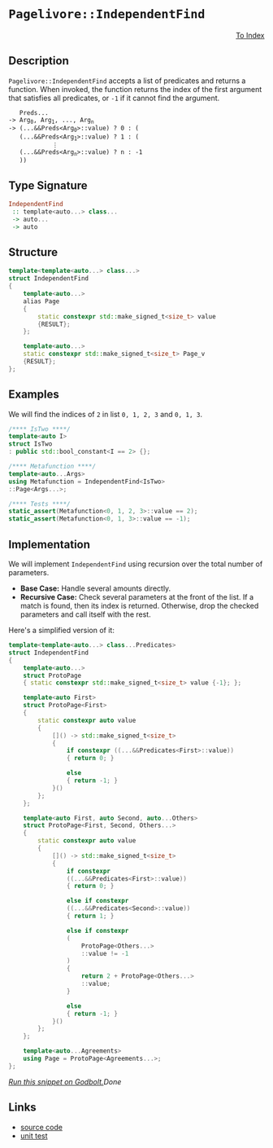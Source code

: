 <!-- Copyright 2024 Feng Mofan
SPDX-License-Identifier: Apache-2.0 -->

# `Pagelivore::IndependentFind`

<p style='text-align: right;'><a href="../../../facilities/metafunctions.md#pagelivore-independent-find">To Index</a></p>

## Description

`Pagelivore::IndependentFind` accepts a list of predicates and returns a function.
When invoked, the function returns the index of the first argument that satisfies all predicates, or `-1` if it cannot find the argument.

<pre><code>   Preds...
-> Arg<sub>0</sub>, Arg<sub>1</sub>, ..., Arg<sub>n</sub>
-> (...&&Preds&lt;Arg<sub>0</sub>&gt;::value) ? 0 : (
   (...&&Preds&lt;Arg<sub>1</sub>&gt;::value) ? 1 : (
            &vellip;
   (...&&Preds&lt;Arg<sub>n</sub>&gt;::value) ? n : -1
   ))</code></pre>

## Type Signature

```Haskell
IndependentFind
 :: template<auto...> class...
 -> auto...
 -> auto
```

## Structure

```C++
template<template<auto...> class...>
struct IndependentFind
{
    template<auto...>
    alias Page
    {
        static constexpr std::make_signed_t<size_t> value
        {RESULT};
    };

    template<auto...>
    static constexpr std::make_signed_t<size_t> Page_v
    {RESULT};
};
```

## Examples

We will find the indices of `2` in list `0, 1, 2, 3` and `0, 1, 3`.

```C++
/**** IsTwo ****/
template<auto I>
struct IsTwo
: public std::bool_constant<I == 2> {};

/**** Metafunction ****/
template<auto...Args>
using Metafunction = IndependentFind<IsTwo>
::Page<Args...>;

/**** Tests ****/
static_assert(Metafunction<0, 1, 2, 3>::value == 2);
static_assert(Metafunction<0, 1, 3>::value == -1);
```

## Implementation

We will implement `IndependentFind` using recursion over the total number of parameters.

- **Base Case:** Handle several amounts directly.
- **Recursive Case:** Check several parameters at the front of the list.
If a match is found, then its index is returned.
Otherwise, drop the checked parameters and call itself with the rest.

Here's a simplified version of it:

```C++
template<template<auto...> class...Predicates>
struct IndependentFind
{
    template<auto...>
    struct ProtoPage
    { static constexpr std::make_signed_t<size_t> value {-1}; };

    template<auto First>
    struct ProtoPage<First>
    {   
        static constexpr auto value 
        {
            []() -> std::make_signed_t<size_t>
            {
                if constexpr ((...&&Predicates<First>::value))
                { return 0; }

                else
                { return -1; }
            }()
        };
    };

    template<auto First, auto Second, auto...Others>
    struct ProtoPage<First, Second, Others...>
    {   
        static constexpr auto value 
        {
            []() -> std::make_signed_t<size_t>
            {
                if constexpr
                ((...&&Predicates<First>::value))
                { return 0; }

                else if constexpr
                ((...&&Predicates<Second>::value))
                { return 1; }

                else if constexpr
                (
                    ProtoPage<Others...>
                    ::value != -1
                )
                { 
                    return 2 + ProtoPage<Others...>
                    ::value; 
                }

                else
                { return -1; }
            }()
        };
    };

    template<auto...Agreements>
    using Page = ProtoPage<Agreements...>;
};
```

[*Run this snippet on Godbolt.*](https://godbolt.org/#z:OYLghAFBqd5QCxAYwPYBMCmBRdBLAF1QCcAaPECAMzwBtMA7AQwFtMQByARg9KtQYEAysib0QXACx8BBAKoBnTAAUAHpwAMvAFYTStJg1DIApACYAQuYukl9ZATwDKjdAGFUtAK4sGIAKxcpK4AMngMmAByPgBGmMQgABwAbKQADqgKhE4MHt6%2BAUEZWY4CYRHRLHEJKbaY9qUMQgRMxAR5Pn6BdQ05za0E5VGx8UmpCi1tHQXdEwNDldVjAJS2qF7EyOwcAPQAVAeHR8cnezsmGgCC%2B4cA1AAimGmujMh4mAq3R%2BdXN6f/xx%2BlwuwLMAGZwshvFhbiYwW4CABPZ4AfQIxCYhAUcOwIPMEIYUK8MLhbmQE3QWCoOLxvwB9MBIL%2Be1uAEkWGl6GxBExGl9DkDmQyAUCQQRMByDOLSeLJbzMKSmF4iAA6NU425QpgKBRqlXKYiYfCicXYsG4q4TYheBxshhYZ72xgEABi4XQeIA7FYrrc/bdZZz5Yrlag9TTff6rTaCLcDagiMomMAFZG/SZvbc5o5kJqBBNMKo0sQswR0CAQCwmABrTAorLACLoNGkrIALzrBA1ADcxF5MLDvQBaLgZ%2B5wiyD8dgn3AtMBiVB6XwpVEW5u4gTCOXf2l622%2BOJ5MK%2BEbrfmkG7jOT9Pz3fZvC5tAMAtFkur1C3XveAeX3f%2B68/3/f8TH8Kx/HuCBlluIcNQpCsq1res8EbI0W3hdtO23YDgMAu8cN3PAqDzF9xTfW4oHDMxknMZIDSNR95TNNwzy7c0K2/ftlmWICCJAzNDQIDYGFuDQJynWkdz44D6iUXjpPTATMCE4gRJHcSx3knCxygrTFOnWcr09AzJN3QMpRPNwP3XPBNwIUhbmsoRMGfdAHI/PUAHkCAQeIzQtKS/WjA9iATVAkxTUlWIc5zXIc7zfM3cML3na8APwoKWhzEjX2LRzQy/PtfwywdDIU0DwMg6DYPNUty0rGs6wbJt0LcTD0IChTSr0viiJysjix6gjKPVajaPo40mKi2zz2wDiiu4obtKUlSRLEmcJKuJaZNoJRbj659cuIbb/xGlVaPGw1JtNUlYoED12JATjMEWkqCLSwThNuUcNs0ra3pw2SBwO/MBuOgHgIgE6CMPcLj1JBK/OSzqupw%2Baf1uMAwDhe4YNHCH/x4gmjMnaGcM%2B1TbjMWFLDjUKj0i%2BFEaS9UUsC1Hd3R/sNOJgDjNMjnbiBsnFMnCm1J%2B0n%2BYJnSifZoyTNS/mZwFv1zODFdQz1S5gENCVnX83ivCyIw42PWEwVx2GIssnW9e5AhdVZ3EVa25XZyZYVGTpO5sFUVhOQHb5Pa9gVJOZNkFAAFQAd0/YOrnV5crIK1lt2C2NWWjuOQRAW40i8GJaEfOqKxiVBPBRQ6WkEUlWQt6dcbMDVAPd8OjluABZZSmCoLxCT5BPLiTyyPLVS5iGAQ2rmN8JgC7nu%2B4HnIG7tB0XkEN17Tr7PUG3CsbdJCep%2BRid27uKOPkd/kDiBB9kBRbUlDaCBu5aJeHByUkNAcoIqYcsEOIua/ktjjKmPFXaXHvo/HU8QCCv0Xv3T%2BAhv6/wAUAp6RUG5gJHBAiwHBVi0E4P4XgfgOBaFIKgTgbhrDWCzOsTYv5wQ8FIAQTQBDVjVgCJIFUGhEhmDMAATkEVwfwfDEhcE9J6aQRCOCSF4CwCQGgf5kIoVQjgvAFAgB/mw8hBDSBwFgDARAIB1gEALvZCgEA0AcjoPESIrBtiqBSEOZIkhbjAGQLmKQKozC8AYkQYgeByxBH4IIEQYh2BSBkIIRQKh1B6NILoIIMcMRpE4DwQhxDSHsMoZwTyyoLG3FQMRZxyRXHuM8d4nh1MIAeFsfQEs%2BIuDLF4LorQqwIBIBsWkOxZArE9L6SAYAUgzB8DoOKTclAYi5JiOEVoiIMm8DmcwYgiJPIxG0C5XRLCbEO08gwWgizElYBiF4YAVlaC7SWaQLAVYjDiBObZbZeBuwfFyYWFyyptgsPCOKWRFDi4xAxGsjwWBcnojwIo7gvA3nEHLkoR49zgDFyMOw1YVADBTwAGrvBjp5R0NywnCFEOIaJxK4lqFyck/QhhjC0MsPoPAMQtGQFWKgNIjQtEcCHBSHGphLDWDMGouFQSsCsqgj0F5zgICuGmH4IIoRwjDCqKMIomRsgCHlXoYomqGALBGAkIIdhpVNEmO0TwnQ9AmuQWa%2BYyrFhqtsOa7VxrzUGtVUa1YCgGFbAkFkjgJDSCqN4Oo24ZSKkeK8d9GpFFcCEBIDTMELS2notWL5JgWAEiSq4ZIMEKpBFgmkRoSQZhJDJGUf4ZIgj9CcHkaQRRyaVTJC4MkRIgiJHJH8JIURhbUghryRo2w2jWHooMcYrppjCnKnIJQQZjSHFsE4K0Fg3ZPRDiYJqAwpsuCCJVFwXh/j8CBOCXoYlESyXSApUoKliTdBjNSUwdJMKA1BoHeogp5jlTFNKS4txW66XfT3QejQFF6m9MaUmswrTR16M6d01ADT4izusYhiDowtRGF3VwH%2BNBaCTK0RAGZiSVkLJuaRtZGytkOBuXs50Byjm5NOecy51yYW3IlHSx5FD8CGk/m87lFDPnIG%2BTcv59RclApBYiMF2wKGQuhSwuFCLMBIq43PMdmLkwKFxZgfFhL2PntJVEq9shKUJIofe2laKBVWEZUCiV7LOU5G5byss/KGUWGFaG0VwT3lsqlbalw9pXXBHtB6pY6qSg5FC7qxoEWnU2saP0KYlqCjGvqKalLgwHWGutS6tLCrnX2oqHllpawNh%2BvK7It9uSw0Rv/Zh%2Beu7928LjcexNzSYPtI4aQDNWbKABvrY2vdJbPT%2BEEVIsEpby09uDXVzgmiR09c6ROpAZiLEofnfYxxy7iAsH/SwBQ3ZczdhaxZCYR6E1irPbIC9JmYnyBvRZnQIAwSkEfc%2BzJtbA05MSR%2B6dsYSnhsO8d0752mKxjqWhvpSawTdbHZO7b/S50w8aU9ZAaQ0gojO4IlEF2CAolUG48Z%2BG/LTNmfMtZ5GqfrM2ds2jiH9mHOOTxzAZyLliDYywu5XG5O8F4y8gTHzVBfPFGJwQEnElSYWbJiFQTFOwviCptTDyNNwb4FinTeKCWMCJXd4zEhTOxOe9St71n6WCvs8yxzlDnP5k4DseCtmhUiviGK/zkqks5GC%2B4QreglWlc9TqjVjRYuh5yAlo1gXksFfyEV73AhstR/ywMULcw2gp/Kz6yrUTX1/bUZwEH7ijsna/BD00UP42BKTSm2DHT02YEzaMSVsjhsgCESqMEYJ/BiJ7co7vno23zf%2B4t4dOi02kFzf4AtkjPTKMSJIERXB%2BHUR%2B2CAvoax8rYDX4kfheh079IHCrIzhJBAA%3D%3D)$Done$

## Links

- [source code](../../../../conceptrodon/pagelivore/independent_find.hpp)
- [unit test](../../../../tests/unit/metafunctions/pagelivore/independent_find.test.hpp)
